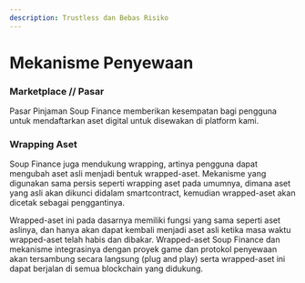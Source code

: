 ```yaml
---
description: Trustless dan Bebas Risiko
---
```


# Mekanisme Penyewaan

### Marketplace // Pasar

Pasar Pinjaman Soup Finance memberikan kesempatan bagi pengguna untuk mendaftarkan aset digital untuk disewakan di platform kami.

### Wrapping Aset

Soup Finance juga mendukung wrapping, artinya pengguna dapat mengubah aset asli menjadi bentuk wrapped-aset. Mekanisme yang digunakan sama persis seperti wrapping aset pada umumnya, dimana aset yang asli akan dikunci didalam smartcontract, kemudian wrapped-aset akan dicetak sebagai penggantinya.

Wrapped-aset ini pada dasarnya memiliki fungsi yang sama seperti aset aslinya, dan hanya akan dapat kembali menjadi aset asli ketika masa waktu wrapped-aset telah habis dan dibakar. Wrapped-aset Soup Finance dan mekanisme integrasinya dengan proyek game dan protokol penyewaan akan tersambung secara langsung (plug and play) serta wrapped-aset ini dapat berjalan di semua blockchain yang didukung.&#x20;


